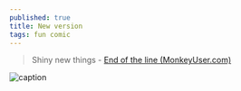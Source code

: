 ```yaml
---
published: true
title: New version
tags: fun comic
---
```

> Shiny new things - [End of the line (MonkeyUser.com)](https://www.monkeyuser.com/)

![caption](https://www.monkeyuser.com/assets/images/2019/127-end-of-the-line.png)
